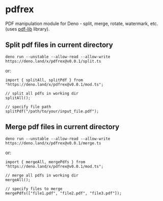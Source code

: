 # pdfrex

PDF manipulation module for Deno - split, merge, rotate, watermark, etc. (uses
[pdf-lib](https://github.com/Hopding/pdf-lib) library).

## Split pdf files in current directory

    deno run --unstable --allow-read --allow-write https://deno.land/x/pdfrex@v0.0.1/split.ts

or:

    import { splitAll, splitPdf } from "https://deno.land/x/pdfrex@v0.0.1/mod.ts";

    // split all pdfs in working dir
    splitAll();

    // specify file path
    splitPdf("/path/to/your/input_file.pdf");

## Merge pdf files in current directory

    deno run --unstable --allow-read --allow-write https://deno.land/x/pdfrex@v0.0.1/merge.ts

or:

    import { mergeAll, mergePdfs } from "https://deno.land/x/pdfrex@v0.0.1/mod.ts";

    // merge all pdfs in working dir
    mergeAll();

    // specify files to merge
    mergePdfs(["file1.pdf", "file2.pdf", "file3.pdf"]);

